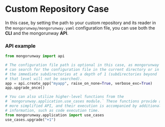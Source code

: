 # Custom Repository Case

In this case, by setting the path to your custom repository and its reader in the 
`mongorunway/mongorunway.yaml` configuration file, you can use both the **CLI** and the 
mongorunway **API**.

### API example
```py
from mongorunway import api

# The configuration file path is optional in this case, as mongorunway 
# can search for the configuration file in the current directory or in 
# the immediate subdirectories at a depth of 1 (subdirectories beyond 
# that level will not be searched).
app = api.create_app("myapp", raise_on_none=True, verbose_exc=True)
app.upgrade_once()

# You can also utilize higher-level functions from the 
# `mongorunway.application.use_cases module.` These functions provide a 
# more simplified API, and their execution is accompanied by additional 
# information, such as code execution time.
from mongorunway.application import use_cases
use_cases.upgrade("+1")
```
